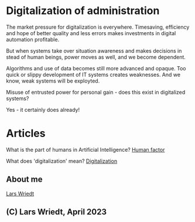 # Digitalization of administration

The market pressure for digitalization is everywhere. Timesaving, efficiency and hope of better quality and less errors makes investments in digital automation profitable.

But when systems take over situation awareness and makes decisions in stead of human beings, power moves as well, and we become dependent.

Algorithms and use of data becomes still more advanced and opaque.
Too quick or slippy development of IT systems creates weaknesses.
And we know, weak systems will be exployted.

Misuse of entrusted power for personal gain - does this exist in digitalized systems? 

Yes - it certainly does already!

# Articles

What is the part of humans in Artificial Intelligence? [Human factor](https://lwriedt.github.io/human_factor)

What does 'digitalization' mean? [Digitalization](https://lwriedt.github.io/digital)


## About me

[Lars Wriedt](https://lwriedt.github.io/aboutme)


## (C) Lars Wriedt, April 2023
